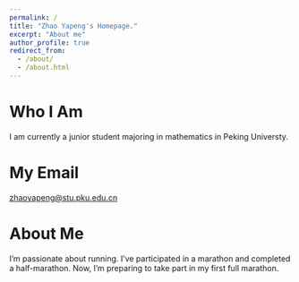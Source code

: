 ```yaml
---
permalink: /
title: "Zhao Yapeng's Homepage."
excerpt: "About me"
author_profile: true
redirect_from: 
  - /about/
  - /about.html
---
```




Who I Am
======
I am currently a junior student majoring in mathematics in Peking Universty.

My Email
======
zhaoyapeng@stu.pku.edu.cn

About Me
======
I’m passionate about running. I’ve participated in a marathon and completed a half-marathon. Now, I’m preparing to take part in my first full marathon.
